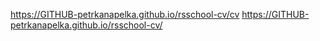 https://GITHUB-petrkanapelka.github.io/rsschool-cv/cv
https://GITHUB-petrkanapelka.github.io/rsschool-cv/